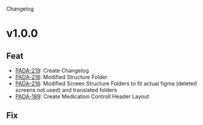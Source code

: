 Changelog

# v1.0.0

## Feat

- [PADA-219](https://givisiez.atlassian.net/browse/PADA-219): Create Changelog
- [PADA-216](https://givisiez.atlassian.net/browse/PADA-216): Modified Structure Folder
- [PADA-216](https://givisiez.atlassian.net/browse/PADA-216): Modified Screen Structure Folders to fit actual figma (deleted screens not used) and translated folders
- [PADA-189](https://givisiez.atlassian.net/browse/PADA-216): Create Medication Controll Header Layout
## Fix
